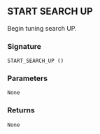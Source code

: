 ## START SEARCH UP

Begin tuning search UP.


### Signature

`START_SEARCH_UP ()`


### Parameters

`None`


### Returns

`None`